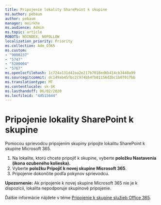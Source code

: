 ```yaml
---
title: Pripojenie lokality SharePoint k skupine
ms.author: pebaum
author: pebaum
manager: mnirkhe
ms.audience: Admin
ms.topic: article
ROBOTS: NOINDEX, NOFOLLOW
localization_priority: Priority
ms.collection: Adm_O365
ms.custom:
- "9000237"
- "5747"
- "5200004"
- "5767"
ms.openlocfilehash: 1c724a131d42aa2e217b7018ed6b414cb3440a99
ms.sourcegitcommit: dc149ab45fbc2c974b54fb81156d2bc1b07017bb
ms.translationtype: MT
ms.contentlocale: sk-SK
ms.lasthandoff: 06/02/2020
ms.locfileid: "44515644"
---
```

# <a name="connect-a-sharepoint-site-to-a-group"></a>Pripojenie lokality SharePoint k skupine

Pomocou sprievodcu pripojením skupiny pripojte lokalitu SharePoint k skupine Microsoft 365.

1. Na lokalite, ktorú chcete pripojiť k skupine, vyberte **položku Nastavenia (ikona ozubeného kolieska).**
2. Vyberte **položku Pripojiť k novej skupine Microsoft 365**.
3. Pripojenie dokončite podľa pokynov sprievodcu.

**Upozornenie:**  Ak pripojenie k novej skupine Microsoft 365 nie je k dispozícii, lokalita nepodporuje skupinové pripojenie.

Ďalšie informácie nájdete v téme [Pripojenie k skupine služieb Office 365](https://docs.microsoft.com/sharepoint/dev/transform/modernize-connect-to-office365-group).